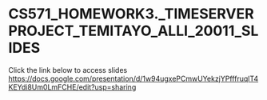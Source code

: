 # CS571_HOMEWORK3._TIMESERVERPROJECT_TEMITAYO_ALLI_20011_SLIDES
Click the link below to access slides
https://docs.google.com/presentation/d/1w94ugxePCmwUYekzjYPfffruqlT4KEYdi8Um0LmFCHE/edit?usp=sharing

